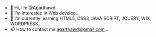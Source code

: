 - 👋 Hi, I’m @Agarthawd
- 👀 I’m interested in Web develop...
- 🌱 I’m currently learning HTML5, CSS3, JAVA SCRIPT, JQUERY, WIX, WORDPRESS...
- 📫 How to contact me agarthawd@gmail.com...

<!---
Agarthawd/Agarthawd is a ✨ special ✨ repository because its `README.md` (this file) appears on your GitHub profile.
You can click the Preview link to take a look at your changes.
--->
